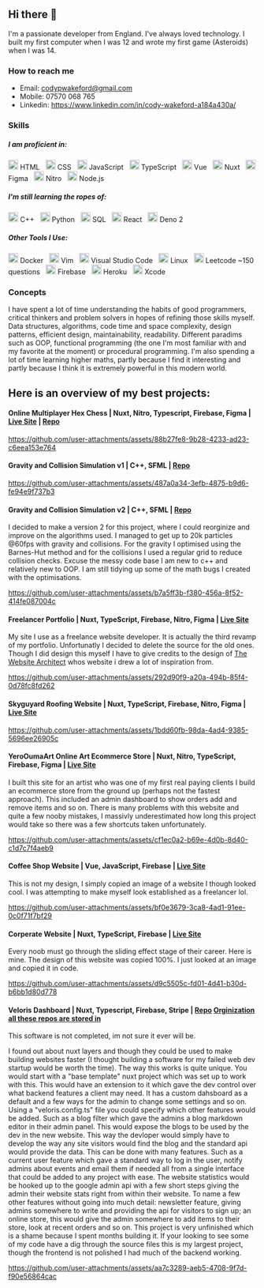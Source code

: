 ## Hi there 👋

I'm a passionate developer from England. I've always loved technology. I built my first computer when I was 12 and wrote my first game (Asteroids) when I was 14.

### How to reach me
- Email: codypwakeford@gmail.com
- Mobile: 07570 068 765
- Linkedin: https://www.linkedin.com/in/cody-wakeford-a184a430a/

### Skills 

##### I am proficient in:
<img src="https://api.iconify.design/vscode-icons:file-type-html.svg" width="20" height="20"> HTML&nbsp;&nbsp;
<img src="https://upload.wikimedia.org/wikipedia/commons/6/62/CSS3_logo.svg" width="20" height="20"> CSS&nbsp;&nbsp;
<img src="https://api.iconify.design/vscode-icons:file-type-js-official.svg" width="20" height="20"> JavaScript&nbsp;&nbsp;
<img src="https://api.iconify.design/logos:typescript-icon.svg" width="20" height="20"> TypeScript&nbsp;&nbsp;
<img src="https://upload.wikimedia.org/wikipedia/commons/9/95/Vue.js_Logo_2.svg" width="20" height="20"> Vue&nbsp;&nbsp;
<img src="https://api.iconify.design/vscode-icons:file-type-nuxt.svg" width="20" height="20"> Nuxt&nbsp;&nbsp;
<img src="https://upload.wikimedia.org/wikipedia/commons/3/33/Figma-logo.svg" width="20" height="20"> Figma&nbsp;&nbsp;
<img src="https://api.iconify.design/unjs:nitro.svg" width="20" height="20"> Nitro&nbsp;&nbsp;
<img src="https://upload.wikimedia.org/wikipedia/commons/d/d9/Node.js_logo.svg" width="20" height="20"> Node.js

##### I'm still learning the ropes of:
<img src="https://upload.wikimedia.org/wikipedia/commons/1/18/ISO_C%2B%2B_Logo.svg" width="20" height="20"> C++&nbsp;&nbsp;
<img src="https://upload.wikimedia.org/wikipedia/commons/c/c3/Python-logo-notext.svg" width="20" height="20"> Python&nbsp;&nbsp;
<img src="https://api.iconify.design/vscode-icons:file-type-mysql.svg" width="20" height="20"> SQL&nbsp;&nbsp;
<img src="https://upload.wikimedia.org/wikipedia/commons/a/a7/React-icon.svg" width="20" height="20"> React&nbsp;&nbsp;
<img src="https://deno.land/logo.svg" width="20" height="20"> Deno 2

##### Other Tools I Use:
<img src="https://api.iconify.design/logos:docker-icon.svg" width="20" height="20"> Docker&nbsp;&nbsp;
<img src="https://api.iconify.design/logos:vim.svg" width="20" height="20"> Vim&nbsp;&nbsp;
<img src="https://api.iconify.design/logos:visual-studio-code.svg" width="20" height="20"> Visual Studio Code&nbsp;&nbsp;
<img src="https://api.iconify.design/devicon:linux.svg" width="20" height="20"> Linux&nbsp;&nbsp;
<img src="https://api.iconify.design/cib:leetcode.svg" width="20" height="20"> Leetcode ~150 questions&nbsp;&nbsp;
<img src="https://api.iconify.design/logos:firebase.svg" width="20" height="20"> Firebase&nbsp;&nbsp;
<img src="https://api.iconify.design/skill-icons:heroku.svg" width="20" height="20"> Heroku&nbsp;&nbsp;
<img src="https://api.iconify.design/logos:xcode.svg" width="20" height="20"> Xcode

### Concepts
I have spent a lot of time understanding the habits of good programmers, critical thinkers and problem solvers in hopes of refining those skills myself.
Data structures, algorithms, code time and space complexity, design patterns, efficient design, maintainability, readability. Different paradims such as OOP, functional programming (the one I'm most familiar with and my favorite at the moment) or procedural programming. 
I'm also spending a lot of time learning higher maths, partly because I find it interesting and partly because I think it is extremely powerful in this modern world.

## Here is an overview of my best projects:

#### Online Multiplayer Hex Chess | Nuxt, Nitro, Typescript, Firebase, Figma | [Live Site](https://hex-chess.codywakeford.com/) | [Repo](https://github.com/codywakeford/hex-chess)

https://github.com/user-attachments/assets/88b27fe8-9b28-4233-ad23-c6eea153e764

#### Gravity and Collision Simulation v1 | C++, SFML | [Repo](https://github.com/codywakeford/gravity-sim)

https://github.com/user-attachments/assets/487a0a34-3efb-4875-b9d6-fe94e9f737b3

#### Gravity and Collision Simulation v2 | C++, SFML | [Repo](https://github.com/codywakeford/C-Gravity-Sim-v2)
I decided to make a version 2 for this project, where I could reorginize and improve on the algorithms used. I managed to get up to 20k particles @60fps with gravity and collisions.
For the gravity I optimised using the Barnes-Hut method and for the collisions I used a regular grid to reduce collision checks. Excuse the messy code base I am new to c++ and relatively new to OOP.
I am still tidying up some of the math bugs I created with the optimisations.

https://github.com/user-attachments/assets/b7a5ff3b-f380-456a-8f52-414fe087004c

#### Freelancer Portfolio | Nuxt, TypeScript, Firebase, Nitro, Figma | [Live Site](https://codywakeford.com/)
My site I use as a freelance website developer. It is actually the third revamp of my portfolio. Unfortunatly I decided to delete the source for the old ones. 
Though I did design this myself I have to give credits to the design of [The Website Architect](https://thewebsitearchitect.com/) whos website i drew a lot of inspiration from.

https://github.com/user-attachments/assets/292d90f9-a20a-494b-85f4-0d78fc8fd262

#### Skyguyard Roofing Website | Nuxt, TypeScript, Firebase, Nitro, Figma | [Live Site](https://skyguardroofing.co.uk/)

https://github.com/user-attachments/assets/1bdd60fb-98da-4ad4-9385-5696ee26905c

#### YeroOumaArt Online Art Ecommerce Store | Nuxt, Nitro, TypeScript, Firebase, Figma | [Live Site](https://yerooumaart.co.uk/)
I built this site for an artist who was one of my first real paying clients I build an ecommerce store from the ground up (perhaps not the fastest approach). This included an admin dashboard to show orders add and remove items and so on. 
There is many problems with this website and quite a few nooby mistakes, I massivly underestimated how long this project would take so there was a few shortcuts taken unfortunately.

https://github.com/user-attachments/assets/cf1ec0a2-b69e-4d0b-8d40-c1d7c7f4aeb9

#### Coffee Shop Website | Vue, JavaScript, Firebase | [Live Site](https://bean-and-brew-e83be.firebaseapp.com/#/)
This is not my design, I simply copied an image of a website I though looked cool. I was attempting to make myself look established as a freelancer lol. 

https://github.com/user-attachments/assets/bf0e3679-3ca8-4ad1-91ee-0c0f71f7bf29

#### Corperate Website | Nuxt, TypeScript, Firebase | [Live Site](https://codywakeford.com/websites/brainwave)
Every noob must go through the sliding effect stage of their career. Here is mine. The design of this website was copied 100%. I just looked at an image and copied it in code.

https://github.com/user-attachments/assets/d9c5505c-fd01-4d41-b30d-b6bb1d80d778

#### Veloris Dashboard | Nuxt, Typescript, Firebase, Stripe | [Repo](https://github.com/nova-on-git/site-template-dev-env) [Orginization all these repos are stored in](https://github.com/orgs/nova-on-git/repositories)
This software is not completed, im not sure it ever will be. 

I found out about nuxt layers and though they could be used to make building websites faster (I thought building a software for my failed web dev startup would be worth the time). 
The way this works is quite unique. You would start with a "base template" nuxt project which was set up to work with this. This would have an extension to it which gave the dev control over 
what backend features a client may need. It has a custom dahsboard as a default and a few ways for the admin to change some settings and so on. Using a "veloris.config.ts" file you could specify which other features would be added.
Such as a blog filter which gave the admins a blog markdown editor in their admin panel. This would expose the blogs to be used by the dev in the new website. This way the devloper would simply have to develop the way any site visitors would find
the blog and the standard api would provide the data. This can be done with many features. Such as a current user feature which gave a standard way to log in the user, notify admins about events and email them if needed all from a single interface that could 
be added to any project with ease. The website statistics would be hooked up to the google admin api with a few short steps giving the admin their website stats right from within their website. To name a few other features without going into much detail: newsletter feature, giving admins somewhere to write and providing the api for visitors to sign up;
an online store, this would give the admin somewhere to add items to their store, look at recent orders and so on. This project is very unfinished which is a shame because I spent months building it. If your looking to see some of my code have a dig through the source files this is my largest project, though the frontend is not polished I had much of the backend working.

https://github.com/user-attachments/assets/aa7c3289-aeb5-4708-9f7d-f90e56864cac




